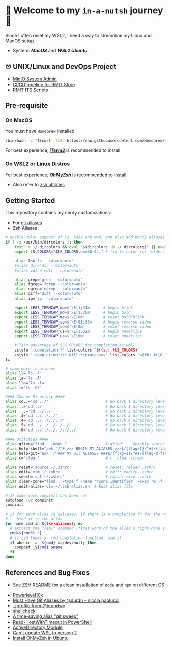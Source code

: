 # 🌰 Welcome to my `in-a-nutsh` journey 🐚
Since I often reset my WSL2, I need a way to streamline my Linux and MacOS setup.

- System: ***MacOS*** and ***WSL2 Ubuntu***
  
## ♾️ UNIX/Linux and DevOps Project
- [MinIO System Admin](https://github.com/LaansDole/unix-sysadm-minio)
- [CI/CD pipeline for RMIT Store](https://github.com/RMIT-DevOps-Hackathon/COSC2767-RMIT-Store)
- [RMIT ITS Scripts](https://github.com/LaansDole/RMIT-ITS-useful-scripts)

## Pre-requisite

### On MacOS

You must have `Homebrew` installed
```bash
/bin/bash -c "$(curl -fsSL https://raw.githubusercontent.com/Homebrew/install/HEAD/install.sh)"
```
For best experience, ***[iTerm2](https://iterm2.com/)*** is recommended to install

### On WSL2 or Linux Distros

For best experience, ***[OhMyZsh](./_zsh_/omz-init.sh)*** is recommended to install. 
- Also refer to [zsh ultilities](./_zsh_)

## Getting Started

This repository contains my nerdy customizations:
- For [git aliases](./_git_)
- Zsh Aliases
```bash
# enable color support of ls, less and man, and also add handy aliases
if [ -x /usr/bin/dircolors ]; then
    test -r ~/.dircolors && eval "$(dircolors -b ~/.dircolors)" || eval "$(dircolors -b)"
    export LS_COLORS="$LS_COLORS:ow=30;44:" # fix ls color for folders with 777 permissions

    alias ls='ls --color=auto'
    #alias dir='dir --color=auto'
    #alias vdir='vdir --color=auto'

    alias grep='grep --color=auto'
    alias fgrep='fgrep --color=auto'
    alias egrep='egrep --color=auto'
    alias diff='diff --color=auto'
    alias ip='ip --color=auto'

    export LESS_TERMCAP_mb=$'\E[1;31m'     # begin blink
    export LESS_TERMCAP_md=$'\E[1;36m'     # begin bold
    export LESS_TERMCAP_me=$'\E[0m'        # reset bold/blink
    export LESS_TERMCAP_so=$'\E[01;33m'    # begin reverse video
    export LESS_TERMCAP_se=$'\E[0m'        # reset reverse video
    export LESS_TERMCAP_us=$'\E[1;32m'     # begin underline
    export LESS_TERMCAP_ue=$'\E[0m'        # reset underline

    # Take advantage of $LS_COLORS for completion as well
    zstyle ':completion:*' list-colors "${(s.:.)LS_COLORS}"
    zstyle ':completion:*:*:kill:*:processes' list-colors '=(#b) #([0-9]#)*=0=01;31'
fi

# some more ls aliases
alias ll='ls -l'
alias la='ls -A'
alias lla='ls -la'
alias l='ls -CF'

#### Change Directory ####
alias cd..='cd ../'                         # Go back 1 directory level (for fast typers)
alias ..='cd ../'                           # Go back 1 directory level
alias ...='cd ../../'                       # Go back 2 directory levels
alias .3='cd ../../../'                     # Go back 3 directory levels
alias .4='cd ../../../../'                  # Go back 4 directory levels
alias .5='cd ../../../../../'               # Go back 5 directory levels
alias .6='cd ../../../../../../'            # Go back 6 directory levels

#### Utilities ####
alias qfind="find . -name "                 # qfind:    Quickly search for file
alias help-shell="awk '/^# >>> BEGIN MY ALIASES >>>$/{flag=1}/^#$/{flag=0}flag' ~/.zshrc"          # help-shell: List all aliases in bash
alias help-git="awk '/^### MY GIT ALIASES ###$/{flag=1}/^#$/{flag=0}flag' ~/.gitconfig"    # help-git: List all aliases in git
alias c='clear'                             # c: clear screen

alias reset='source ~/.zshrc'               # reset: reload .zshrc
alias edit='vim ~/.zshrc'                   # edit: modify .zshrc
alias seesh='cat ~/.zshrc'                  # catsh: view .zshrc
alias clean-zone="find . -type f -name '*Zone.Identifier' -exec rm -f {} \;"     # clean up Zone.Identifier files
alias edit-alias='vim ~/.zsh-alias.sh' # Edit alias file

# 1) make sure compinit has been run
autoload -Uz compinit
compinit

# 2) for each alias in $aliases, if there is a completion fn for the real command,
#    bind it to the alias
for name cmd in ${(kv)aliases}; do
  # extract the “real” command (first word of the alias’s right-hand side)
  cmd=${cmd%% *}
  # if zsh knows a _cmd completion function, use it
  if whence -w _${cmd} &>/dev/null; then
    compdef _${cmd} $name
  fi
done
```

## References and Bug Fixes
- See [ZSH README](./_zsh_/README.md) for a clean installation of `node` and `npm` on different OS
<ul>
  <li><a href="https://github.com/romkatv/powerlevel10k#getting-started" target="_blank">Powerlevel10k</a></li>
  <li><a href="http://durdn.com/blog/2012/11/22/must-have-git-aliases-advanced-examples/" target="_blank">Must Have Git Aliases by @durdn - nicola paolucci</a></li>
  <li><a href="https://github.com/brandwe/Zprofile" target="_blank">.zprofile from @brandwe</a></li>
  <li><a href="https://github.com/koalaman/shellcheck#from-your-terminal" target="_blank">shellcheck</a></li>
  <li><a href="https://dev.to/colinkiama/a-time-saving-git-alias-git-sweep-bhn" target="_blank">A time-saving alias "git sweep"</a></li>
  <li><a href="https://stackoverflow.com/questions/43733089/how-to-configure-a-timeout-for-read-host-in-powershell" target="_blank">Read-HostWithTimeout in PowerShell</a></li>
  <li><a href="https://learn.microsoft.com/en-us/powershell/module/activedirectory/?view=windowsserver2022-ps" target="_blank">ActiveDirectory Module</a></li>
  <li><a href="https://superuser.com/questions/1780111/cant-update-wsl-to-version-2" target="_blank">Can't update WSL to version 2</a></li>
  <li><a href="https://www.tecmint.com/install-oh-my-zsh-in-ubuntu/" target="_blank">Install OhMyZsh in Ubuntu</a></li>
</ul>
